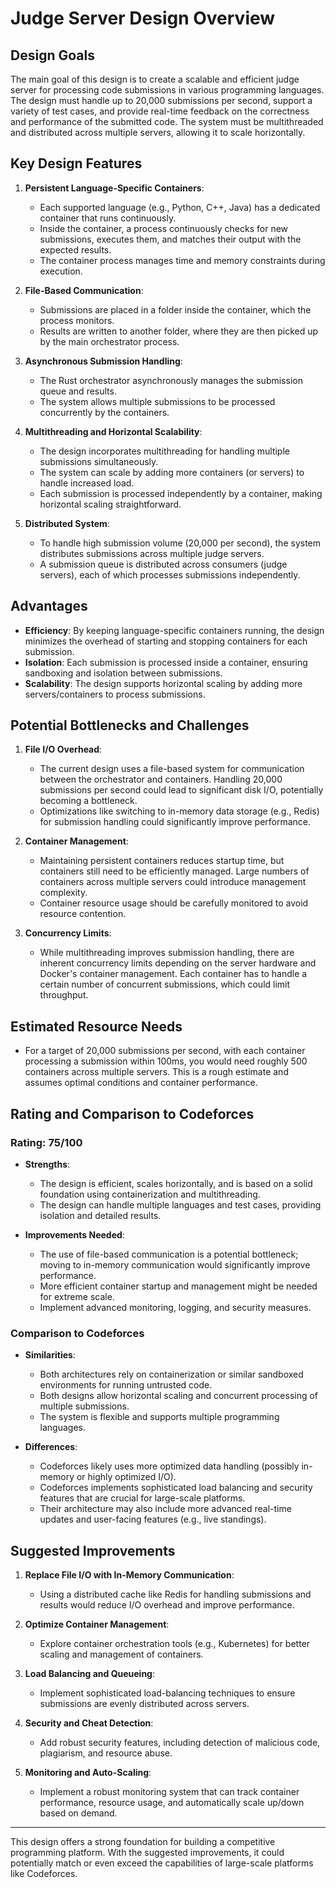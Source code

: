 
# Judge Server Design Overview

## Design Goals

The main goal of this design is to create a scalable and efficient judge server for processing code submissions in various programming languages. The design must handle up to 20,000 submissions per second, support a variety of test cases, and provide real-time feedback on the correctness and performance of the submitted code. The system must be multithreaded and distributed across multiple servers, allowing it to scale horizontally.

## Key Design Features

1. **Persistent Language-Specific Containers**:
   - Each supported language (e.g., Python, C++, Java) has a dedicated container that runs continuously.
   - Inside the container, a process continuously checks for new submissions, executes them, and matches their output with the expected results.
   - The container process manages time and memory constraints during execution.

2. **File-Based Communication**:
   - Submissions are placed in a folder inside the container, which the process monitors.
   - Results are written to another folder, where they are then picked up by the main orchestrator process.

3. **Asynchronous Submission Handling**:
   - The Rust orchestrator asynchronously manages the submission queue and results.
   - The system allows multiple submissions to be processed concurrently by the containers.

4. **Multithreading and Horizontal Scalability**:
   - The design incorporates multithreading for handling multiple submissions simultaneously.
   - The system can scale by adding more containers (or servers) to handle increased load.
   - Each submission is processed independently by a container, making horizontal scaling straightforward.

5. **Distributed System**:
   - To handle high submission volume (20,000 per second), the system distributes submissions across multiple judge servers.
   - A submission queue is distributed across consumers (judge servers), each of which processes submissions independently.

## Advantages

- **Efficiency**: By keeping language-specific containers running, the design minimizes the overhead of starting and stopping containers for each submission.
- **Isolation**: Each submission is processed inside a container, ensuring sandboxing and isolation between submissions.
- **Scalability**: The design supports horizontal scaling by adding more servers/containers to process submissions.

## Potential Bottlenecks and Challenges

1. **File I/O Overhead**:
   - The current design uses a file-based system for communication between the orchestrator and containers. Handling 20,000 submissions per second could lead to significant disk I/O, potentially becoming a bottleneck.
   - Optimizations like switching to in-memory data storage (e.g., Redis) for submission handling could significantly improve performance.

2. **Container Management**:
   - Maintaining persistent containers reduces startup time, but containers still need to be efficiently managed. Large numbers of containers across multiple servers could introduce management complexity.
   - Container resource usage should be carefully monitored to avoid resource contention.

3. **Concurrency Limits**:
   - While multithreading improves submission handling, there are inherent concurrency limits depending on the server hardware and Docker's container management. Each container has to handle a certain number of concurrent submissions, which could limit throughput.

## Estimated Resource Needs

- For a target of 20,000 submissions per second, with each container processing a submission within 100ms, you would need roughly 500 containers across multiple servers. This is a rough estimate and assumes optimal conditions and container performance.

## Rating and Comparison to Codeforces

### Rating: 75/100

- **Strengths**:
  - The design is efficient, scales horizontally, and is based on a solid foundation using containerization and multithreading.
  - The design can handle multiple languages and test cases, providing isolation and detailed results.

- **Improvements Needed**:
  - The use of file-based communication is a potential bottleneck; moving to in-memory communication would significantly improve performance.
  - More efficient container startup and management might be needed for extreme scale.
  - Implement advanced monitoring, logging, and security measures.

### Comparison to Codeforces

- **Similarities**:
  - Both architectures rely on containerization or similar sandboxed environments for running untrusted code.
  - Both designs allow horizontal scaling and concurrent processing of multiple submissions.
  - The system is flexible and supports multiple programming languages.

- **Differences**:
  - Codeforces likely uses more optimized data handling (possibly in-memory or highly optimized I/O).
  - Codeforces implements sophisticated load balancing and security features that are crucial for large-scale platforms.
  - Their architecture may also include more advanced real-time updates and user-facing features (e.g., live standings).

## Suggested Improvements

1. **Replace File I/O with In-Memory Communication**:
   - Using a distributed cache like Redis for handling submissions and results would reduce I/O overhead and improve performance.

2. **Optimize Container Management**:
   - Explore container orchestration tools (e.g., Kubernetes) for better scaling and management of containers.

3. **Load Balancing and Queueing**:
   - Implement sophisticated load-balancing techniques to ensure submissions are evenly distributed across servers.

4. **Security and Cheat Detection**:
   - Add robust security features, including detection of malicious code, plagiarism, and resource abuse.

5. **Monitoring and Auto-Scaling**:
   - Implement a robust monitoring system that can track container performance, resource usage, and automatically scale up/down based on demand.

---

This design offers a strong foundation for building a competitive programming platform. With the suggested improvements, it could potentially match or even exceed the capabilities of large-scale platforms like Codeforces.
